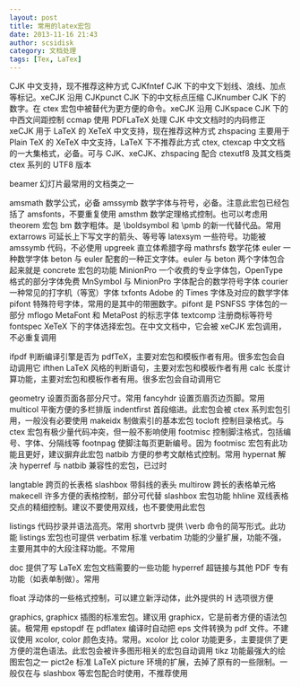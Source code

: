 ```yaml
---
layout: post
title: 常用的latex宏包
date: 2013-11-16 21:43
author: scsidisk
category: 文档处理
tags: [Tex, LaTex]
---
```



CJK 中文支持，现不推荐这种方式
CJKfntef CJK 下的中文下划线、浪线、加点等标记。xeCJK 沿用
CJKpunct CJK 下的中文标点压缩
CJKnumber CJK 下的数字。在 ctex 宏包中被替代为更方便的命令。xeCJK 沿用
CJKspace CJK 下的中西文间距控制
ccmap 使用 PDFLaTeX 处理 CJK 中文文档时的内码修正
xeCJK 用于 LaTeX 的 XeTeX 中文支持，现在推荐这种方式
zhspacing 主要用于 Plain TeX 的 XeTeX 中文支持，LaTeX 下不推荐此方式
ctex, ctexcap 中文文档的一大集格式，必备。可与 CJK、xeCJK、zhspacing
配合
ctexutf8 及其文档类 ctex 系列的 UTF8 版本

beamer 幻灯片最常用的文档类之一

amsmath 数学公式，必备
amssymb 数学字体与符号，必备。注意此宏包已经包括了
amsfonts，不要重复使用
amsthm 数学定理格式控制。也可以考虑用 theorem 宏包
bm 数字粗体。是 \\boldsymbol 和 \\pmb 的新一代替代品。常用
extarrows 可延长上下写文字的箭头、等号等
latexsym 一些符号。功能被 amssymb 代码，不必使用
upgreek 直立体希腊字母
mathrsfs 数学花体
euler 一种数学字体
beton 与 euler 配套的一种正文字体。euler 与 beton 两个字体包合起来就是
concrete 宏包的功能
MinionPro 一个收费的专业字体包，OpenType 格式的部分字体免费
MnSymbol 与 MinionPro 字体配合的数学符号字体
courier 一种常见的打字机（等宽）字体
txfonts Adobe 的 Times 字体及对应的数学字体
pifont 特殊符号字体，常用的是其中的带圈数字。pifont 是 PSNFSS
字体包的一部分
mflogo MetaFont 和 MetaPost 的标志字体
textcomp 注册商标等符号
fontspec XeTeX 下的字体选择宏包。在中文文档中，它会被 xeCJK
宏包调用，不必重复调用

ifpdf 判断编译引擎是否为
pdfTeX，主要对宏包和模板作者有用。很多宏包会自动调用它
ifthen LaTeX 风格的判断语句，主要对宏包和模板作者有用
calc 长度计算功能，主要对宏包和模板作者有用。很多宏包会自动调用它

geometry 设置页面各部分尺寸。常用
fancyhdr 设置页眉页边页脚。常用
multicol 平衡方便的多栏排版
indentfirst 首段缩进。此宏包会被 ctex 系列宏包引用，一般没有必要使用
makeidx 制做索引的基本宏包
tocloft 控制目录格式。与 ctex 宏包有极少量代码冲突，但一般不影响使用
footmisc 控制脚注格式，包括编号、字体、分隔线等
footnpag 使脚注每页更新编号。因为 footmisc
宏包有此功能且更好，建议摒弃此宏包
natbib 方便的参考文献格式控制。常用
hypernat 解决 hyperref 与 natbib 兼容性的宏包，已过时

langtable 跨页的长表格
slashbox 带斜线的表头
multirow 跨长的表格单元格
makecell 许多方便的表格控制，部分可代替 slashbox 宏包功能
hhline 双线表格交点的精细控制。建议不要使用双线，也不要使用此宏包

listings 代码抄录并语法高亮。常用
shortvrb 提供 \\verb 命令的简写形式。此功能 listings 宏包也可提供
verbatim 标准 verbatim
功能的少量扩展，功能不强，主要用其中的大段注释功能。不常用

doc 提供了写 LaTeX 宏包文档需要的一些功能
hyperref 超链接与其他 PDF 专有功能（如表单制做）。常用

float 浮动体的一些格式控制，可以建立新浮动体，此外提供的 H 选项很方便

graphics, graphicx 插图的标准宏包。建议用
graphicx，它是前者方便的语法包装。极常用
epstopdf 在 pdflatex 编译时自动把 eps 文件转换为 pdf 文件。不建议使用
xcolor, color 颜色支持。常用。xcolor 比 color
功能更多，主要提供了更方便的混色语法。此宏包会被许多图形相关的宏包自动调用
tikz 功能最强大的绘图宏包之一
pict2e 标准 LaTeX picture 环境的扩展，去掉了原有的一些限制。一般仅在与
slashbox 等宏包配合时使用，不推荐使用
